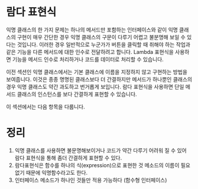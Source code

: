 # 람다 표현식

익명 클래스의 한 가지 문제는 하나의 메서드만 포함하는 인터페이스와 같이 익명 클래스의 구현이 매우 간단한 경우 익명 클래스의 
구문이 다루기 어렵고 불분명해 보일 수 있다는 것입니다. 
이러한 경우 일반적으로 누군가가 버튼을 클릭할 때 취해야 하는 작업과 같은 기능을 다른 메서드에 대한 인수로 전달하려고 합니다. 
Lambda 표현식을 사용하면 기능을 메서드 인수로 처리하거나 코드를 데이터로 처리할 수 있습니다.

이전 섹션인 익명 클래스에서는 기본 클래스에 이름을 지정하지 않고 구현하는 방법을 보여줍니다. 
이것은 종종 명명된 클래스보다 더 간결하지만 메서드가 하나뿐인 클래스의 경우 익명 클래스도 약간 과도하고 번거롭게 보입니다. 
람다 표현식을 사용하면 단일 메서드 클래스의 인스턴스를 보다 간결하게 표현할 수 있습니다.

이 섹션에서는 다음 항목을 다룹니다.




# 정리

1. 익명 클래스를 사용하면 불문명해보이거나 코드가 약간 다루기 어려워 질 수 있어 
   람다 표현식을 통해 좀더 간결하게 표현할 수 있다.
2. 람다표현식은 함수를 하나의 식(expression)으로 표현한 것 메소드의 이름이 필요없기 때문에 익명함수라고도 한다.
3. 인터페이스 메소드가 하나인 것들만 적용 가능하다 (함수형 인터페이스)